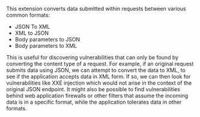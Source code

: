 This extension converts data submitted within requests between various common formats:
- JSON To XML
- XML to JSON
- Body parameters to JSON
- Body parameters to XML

This is useful for discovering vulnerabilities that can only be found by converting the content type of a request. For example, if an original request submits data using JSON, we can attempt to convert the data to XML, to see if the application accepts data in XML form. If so, we can then look for vulnerabilities like XXE injection which would not arise in the context of the original JSON endpoint. It might also be possible to find vulnerabilities behind web application firewalls or other filters that assume the incoming data is in a specific format, while the application tolerates data in other formats.